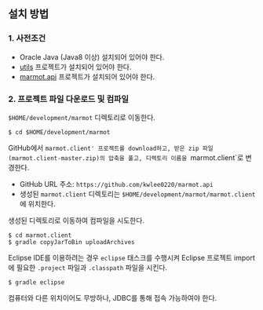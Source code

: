 ## 설치 방법

### 1. 사전조건

* Oracle Java (Java8 이상) 설치되어 있어야 한다.
* [utils](https://github.com/kwlee0220/marmot.client.dist) 프로젝트가 설치되어 있어야 한다.
* [marmot.api](https://github.com/kwlee0220/marmot.api) 프로젝트가 설치되어 있어야 한다.

### 2. 프로젝트 파일 다운로드 및 컴파일
`$HOME/development/marmot` 디렉토리로 이동한다. 
<pre><code>$ cd $HOME/development/marmot</code></pre>

GitHub에서 `marmot.client' 프로젝트를 download하고, 받은 zip 파일 (marmot.client-master.zip)의
압축을 풀고, 디렉토리 이름을 `marmot.client`로 변경한다.
* GitHub URL 주소: `https://github.com/kwlee0220/marmot.api`
* 생성된  `marmot.client` 디렉토리는 `$HOME/development/marmot/marmot.client`에 위치한다.

생성된 디렉토리로 이동하여 컴파일을 시도한다.
<pre><code>$ cd marmot.client
$ gradle copyJarToBin uploadArchives
</code></pre>

Eclipse IDE를 이용하려는 경우 `eclipse` 태스크를 수행시켜 Eclipse 프로젝트 import에
필요한 `.project` 파일과 `.classpath` 파일을 시킨다.
<pre><code>$ gradle eclipse</code></pre>컴퓨터와 다른 위치이어도 무방하나, JDBC를 통해 접속 가능하여야 한다.
